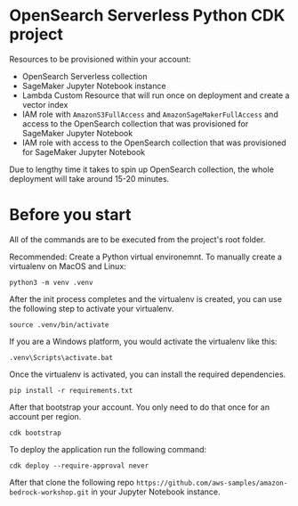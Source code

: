 
# OpenSearch Serverless Python CDK project

Resources to be provisioned within your account:

* OpenSearch Serverless collection
* SageMaker Jupyter Notebook instance
* Lambda Custom Resource that will run once on deployment and create a vector index
* IAM role with ``AmazonS3FullAccess`` and ``AmazonSageMakerFullAccess`` and access to the OpenSearch collection that was provisioned for SageMaker Jupyter Notebook
* IAM role with access to the OpenSearch collection that was provisioned for SageMaker Jupyter Notebook


Due to lengthy time it takes to spin up OpenSearch collection, the whole deployment will take around 15-20 minutes.

# Before you start
All of the commands are to be executed from the project's root folder.

Recommended: Create a Python virtual environemnt. To manually create a virtualenv on MacOS and Linux:

```
python3 -m venv .venv
```

After the init process completes and the virtualenv is created, you can use the following
step to activate your virtualenv.

```
source .venv/bin/activate
```

If you are a Windows platform, you would activate the virtualenv like this:

```
.venv\Scripts\activate.bat
```

Once the virtualenv is activated, you can install the required dependencies.

```
pip install -r requirements.txt
```

After that bootstrap your account. You only need to do that once for an account per region.

```
cdk bootstrap
```

To deploy the application run the following command:

```
cdk deploy --require-approval never
```

After that clone the following repo ``https://github.com/aws-samples/amazon-bedrock-workshop.git`` in your Jupyter Notebook instance. 